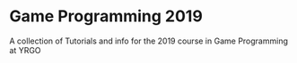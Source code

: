 # Game Programming 2019
A collection of Tutorials and info for the 2019 course in Game Programming at YRGO
